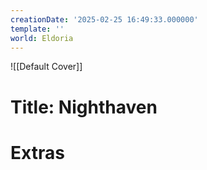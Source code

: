 ```yaml
---
creationDate: '2025-02-25 16:49:33.000000'
template: ''
world: Eldoria
---
```

![[Default Cover]]

# Title: Nighthaven



# Extras

